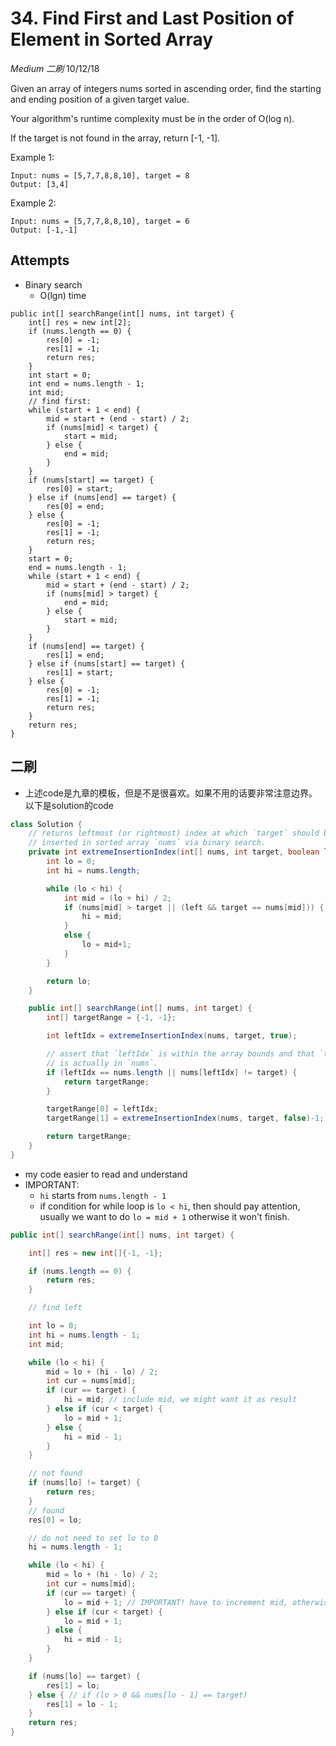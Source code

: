 # 34. Find First and Last Position of Element in Sorted Array
*Medium* *二刷*
10/12/18

Given an array of integers nums sorted in ascending order, find the starting and ending position of a given target value.

Your algorithm's runtime complexity must be in the order of O(log n).

If the target is not found in the array, return [-1, -1].

Example 1:
```
Input: nums = [5,7,7,8,8,10], target = 8
Output: [3,4]
```
Example 2:
```
Input: nums = [5,7,7,8,8,10], target = 6
Output: [-1,-1]
```

## Attempts
* Binary search
  - O(lgn) time
```
public int[] searchRange(int[] nums, int target) {
    int[] res = new int[2];
    if (nums.length == 0) {
        res[0] = -1;
        res[1] = -1;
        return res;
    }
    int start = 0;
    int end = nums.length - 1;
    int mid;
    // find first:
    while (start + 1 < end) {
        mid = start + (end - start) / 2;
        if (nums[mid] < target) {
            start = mid;
        } else {
            end = mid;
        }
    }
    if (nums[start] == target) {
        res[0] = start;
    } else if (nums[end] == target) {
        res[0] = end;
    } else {
        res[0] = -1;
        res[1] = -1;
        return res;
    }
    start = 0;
    end = nums.length - 1;
    while (start + 1 < end) {
        mid = start + (end - start) / 2;
        if (nums[mid] > target) {
            end = mid;
        } else {
            start = mid;
        }
    }
    if (nums[end] == target) {
        res[1] = end;
    } else if (nums[start] == target) {
        res[1] = start;
    } else {
        res[0] = -1;
        res[1] = -1;
        return res;
    }
    return res;
}
```

## 二刷
- 上述code是九章的模板，但是不是很喜欢。如果不用的话要非常注意边界。以下是solution的code
```Java
class Solution {
    // returns leftmost (or rightmost) index at which `target` should be
    // inserted in sorted array `nums` via binary search.
    private int extremeInsertionIndex(int[] nums, int target, boolean left) {
        int lo = 0;
        int hi = nums.length;

        while (lo < hi) {
            int mid = (lo + hi) / 2;
            if (nums[mid] > target || (left && target == nums[mid])) {
                hi = mid;
            }
            else {
                lo = mid+1;
            }
        }

        return lo;
    }

    public int[] searchRange(int[] nums, int target) {
        int[] targetRange = {-1, -1};

        int leftIdx = extremeInsertionIndex(nums, target, true);

        // assert that `leftIdx` is within the array bounds and that `target`
        // is actually in `nums`.
        if (leftIdx == nums.length || nums[leftIdx] != target) {
            return targetRange;
        }

        targetRange[0] = leftIdx;
        targetRange[1] = extremeInsertionIndex(nums, target, false)-1;

        return targetRange;
    }
}
```
- my code easier to read and understand
- IMPORTANT:
  - `hi` starts from `nums.length - 1`
  - if condition for while loop is `lo < hi`, then should pay attention, usually we want to do `lo = mid + 1` otherwise it won't finish.
```Java
public int[] searchRange(int[] nums, int target) {

    int[] res = new int[]{-1, -1};

    if (nums.length == 0) {
        return res;
    }

    // find left

    int lo = 0;
    int hi = nums.length - 1;
    int mid;

    while (lo < hi) {
        mid = lo + (hi - lo) / 2;
        int cur = nums[mid];
        if (cur == target) {
            hi = mid; // include mid, we might want it as result
        } else if (cur < target) {
            lo = mid + 1;
        } else {
            hi = mid - 1;
        }
    }

    // not found
    if (nums[lo] != target) {
        return res;
    }
    // found
    res[0] = lo;

    // do not need to set lo to 0
    hi = nums.length - 1;

    while (lo < hi) {
        mid = lo + (hi - lo) / 2;
        int cur = nums[mid];
        if (cur == target) {
            lo = mid + 1; // IMPORTANT! have to increment mid, otherwise won't finish
        } else if (cur < target) {
            lo = mid + 1;
        } else {
            hi = mid - 1;
        }
    }

    if (nums[lo] == target) {
        res[1] = lo;
    } else { // if (lo > 0 && nums[lo - 1] == target)
        res[1] = lo - 1;
    }
    return res;
}
```
